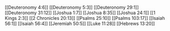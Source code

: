 [[Deuteronomy 4:6]]
[[Deuteronomy 5:3]]
[[Deuteronomy 29:1]]
[[Deuteronomy 31:12]]
[[Joshua 1:7]]
[[Joshua 8:35]]
[[Joshua 24:1]]
[[1 Kings 2:3]]
[[2 Chronicles 20:13]]
[[Psalms 25:10]]
[[Psalms 103:17]]
[[Isaiah 56:1]]
[[Isaiah 56:4]]
[[Jeremiah 50:5]]
[[Luke 11:28]]
[[Hebrews 13:20]]
